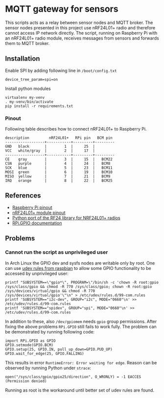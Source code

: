 
# MQTT gateway for sensors

This scripts acts as a relay between sensor nodes and MQTT broker.
The sensor nodes presented in this project use nRF24L01+ radio and
therefore cannot access IP network directly.  The script, running on
Raspberry Pi with an nRF24L01+ radio module, receives messages from
sensors and forwards them to MQTT broker.


## Installation

Enable SPI by adding following line in `/boot/config.txt`

    device_tree_param=spi=on


Install python modules

    virtualenv my-venv
    . my-venv/bin/activate
    pip install -r requirements.txt





### Pinout

Following table describes how to connect nRF24L01+ to Raspberry Pi.


    description         nRF24L01+   RPi pin   BCM pin
    ------------------+-----------+---------+---------
    GND   black       |        1  |     25  |
    VCC   white/gray  |        2  |     17  |
    ------------------+-----------+---------+---------
    CE    gray        |        3  |     15  |   BCM22
    CSN   purple      |        4  |     24  |   BCM8
    SCK   blue        |        5  |     23  |   BCM11
    MOSI  green       |        6  |     19  |   BCM10
    MISO  yellow      |        7  |     21  |   BCM9
    IRQ   orange      |        8  |     22  |   BCM25




## References

* [Raspberry Pi pinout](https://pinout.xyz/pinout/pin22_gpio25)
* [nRF24L01+ module pinout](http://imgur.com/a/XlmRq)
* [Python port of the RF24 library for NRF24L01+ radios](https://github.com/jpbarraca/pynrf24)
* [RPi.GPIO documentation](https://sourceforge.net/p/raspberry-gpio-python/wiki/Home/)


## Problems

### Cannot run the script as unprivileged user

In Arch Linux the GPIO dev and sysfs nodes are writable only by
root.  One can use
[udev rules from raspbian](https://github.com/RPi-Distro/spindle/blob/master/wheezy-stage3)
to allow some GPIO functionality to be accessed by unprivileged user:

    printf "SUBSYSTEM==\"gpio*\", PROGRAM=\"/bin/sh -c 'chown -R root:gpio /sys/class/gpio && chmod -R 770 /sys/class/gpio; chown -R root:gpio /sys/devices/virtual/gpio && chmod -R 770 /sys/devices/virtual/gpio'\"\n" > /etc/udev/rules.d/99-com.rules
    printf 'SUBSYSTEM=="i2c-dev", GROUP="i2c", MODE="0660"\n' >> /etc/udev/rules.d/99-com.rules
    printf 'SUBSYSTEM=="spidev", GROUP="spi", MODE="0660"\n' >> /etc/udev/rules.d/99-com.rules


In addition to these, also `/dev/gpiomem` needs `gpio` group
permissions.  After fixing the above problems `RPi.GPIO` still fails
to work fully.  The problem can be demonstrated by running following
code:

    import RPi.GPIO as GPIO
    GPIO.setmode(GPIO.BCM)
    GPIO.setup(25, GPIO.IN, pull_up_down=GPIO.PUD_UP)
    GPIO.wait_for_edge(25, GPIO.FALLING)


This results in error `RuntimeError: Error waiting for edge`.  Reason
can be observed by running Python under `strace`:

    open("/sys/class/gpio/gpio25/direction", O_WRONLY) = -1 EACCES (Permission denied)


Running as root is the workaround until better set of udev rules are found.
